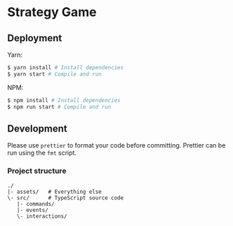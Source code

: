 # Strategy Game

## Deployment

Yarn:

```bash
$ yarn install # Install dependencies
$ yarn start # Compile and run
```

NPM:

```bash
$ npm install # Install dependencies
$ npm run start # Compile and run
```

## Development

Please use `prettier` to format your code before committing. Prettier can be run using the `fmt` script.

### Project structure

```
./
|- assets/   # Everything else
\- src/      # TypeScript source code
   |- commands/
   |- events/
   \- interactions/
```
